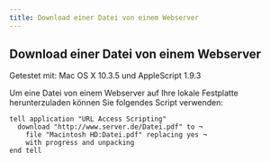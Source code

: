 ```yaml
---
title: Download einer Datei von einem Webserver
---
```


## Download einer Datei von einem Webserver

Getestet mit: Mac OS X 10.3.5 und AppleScript 1.9.3

Um eine Datei von einem Webserver auf Ihre lokale Festplatte herunterzuladen können Sie folgendes Script verwenden:

```applescript
tell application "URL Access Scripting"
  download "http://www.server.de/Datei.pdf" to ¬
    file "Macintosh HD:Datei.pdf" replacing yes ¬
    with progress and unpacking
end tell
```
